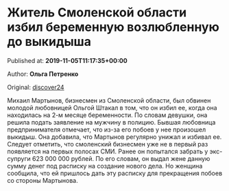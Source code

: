 
# Житель Смоленской области избил беременную возлюбленную до выкидыша

Published at: **2019-11-05T11:17:35+00:00**

Author: **Ольга Петренко**

Original: [discover24](https://discover24.ru/2019/11/zhitel-smolenskoy-oblasti-izbil-beremennuyu-vozlyublennuyu-do-vykidysha/)

Михаил Мартынов, бизнесмен из Смоленской области, был обвинен молодой любовницей Ольгой Штакал в том, что он избил ее, когда она находилась на 2-м месяце беременности.
По словам девушки, она решила подать заявление на мужчину в полицию. Бывшая любовница предпринимателя отмечает, что из-за его побоев у нее произошел выкидыш. Она добавила, что Мартынов регулярно унижал и избивал ее.
Следует отметить, что смоленский бизнесмен уже не в первый раз появляется на первых полосах СМИ. Ранее он попытался забрать у экс-супруги 623 000 000 рублей. По его словам, он выдал жене данную сумму денег под расписку на создание нового дела. Но женщина сообщила, что ей пришлось дать эту расписку для прекращения побоев со стороны Мартынова.
